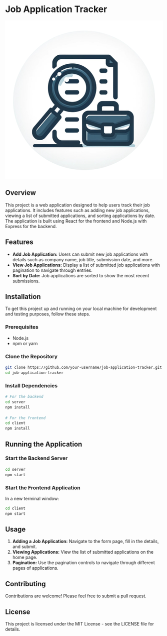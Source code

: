 # Job Application Tracker

![job search logo](src/assets/job-app-logo.svg)

## Overview

This project is a web application designed to help users track their job applications. It includes features such as adding new job applications, viewing a list of submitted applications, and sorting applications by date. The application is built using React for the frontend and Node.js with Express for the backend.

## Features

- **Add Job Application:** Users can submit new job applications with details such as company name, job title, submission date, and more.
- **View Job Applications:** Display a list of submitted job applications with pagination to navigate through entries.
- **Sort by Date:** Job applications are sorted to show the most recent submissions.

## Installation

To get this project up and running on your local machine for development and testing purposes, follow these steps.

### Prerequisites

- Node.js
- npm or yarn

### Clone the Repository

```bash
git clone https://github.com/your-username/job-application-tracker.git
cd job-application-tracker
```

### Install Dependencies

```bash
# For the backend
cd server
npm install

# For the frontend
cd client
npm install
```

## Running the Application

### Start the Backend Server

```bash
cd server
npm start
```

### Start the Frontend Application

In a new terminal window:

```bash
cd client
npm start
```

## Usage

1. **Adding a Job Application:** Navigate to the form page, fill in the details, and submit.
2. **Viewing Applications:** View the list of submitted applications on the home page.
3. **Pagination:** Use the pagination controls to navigate through different pages of applications.

## Contributing

Contributions are welcome! Please feel free to submit a pull request.

## License

This project is licensed under the MIT License - see the LICENSE file for details.

